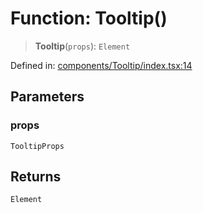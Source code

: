 # Function: Tooltip()

> **Tooltip**(`props`): `Element`

Defined in: [components/Tooltip/index.tsx:14](https://github.com/onyx-og/prismal-react/blob/f611b276376e5e5dfd4621937c01a0c007234c7b/src/components/Tooltip/index.tsx#L14)

## Parameters

### props

`TooltipProps`

## Returns

`Element`
